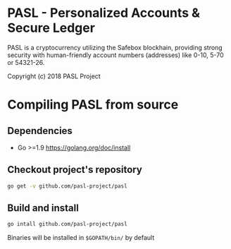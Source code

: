 # PASL - Personalized Accounts & Secure Ledger

PASL is a cryptocurrency utilizing the Safebox blockhain, providing strong security with human-friendly account numbers (addresses) like 0-10, 5-70 or 54321-26.

Copyright (c) 2018 PASL Project

# Compiling PASL from source

## Dependencies

* Go >=1.9 <https://golang.org/doc/install>

## Checkout project's repository

```bash
go get -v github.com/pasl-project/pasl
```

## Build and install

```bash
go intall github.com/pasl-project/pasl
```

Binaries will be installed in `$GOPATH/bin/` by default